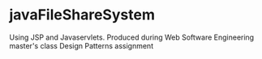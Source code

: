 # javaFileShareSystem
Using JSP and Javaservlets. Produced during Web Software Engineering master's class Design Patterns assignment
